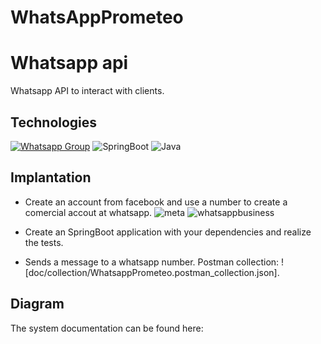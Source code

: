 # WhatsAppPrometeo

# Whatsapp api 

Whatsapp API to interact with clients.

## Technologies

[![Whatsapp Group](https://img.shields.io/badge/Group-WhatsApp-%2322BC18)](https://chat.whatsapp.com/HyO8X8K0bAo0bfaeW8bhY5)
![SpringBoot](https://img.shields.io/badge/Spring%20Boot-3.3.2-green.svg)
![Java](https://img.shields.io/badge/Java-21-red.svg)

## Implantation
- Create an account from facebook and use a number to create a comercial accout at whatsapp. 
![meta](https://developers.facebook.com/)
![whatsappbusiness](https://www.facebook.com/business/tools/meta-business-suite)

- Create an SpringBoot application with your dependencies and realize the tests.
- Sends a message to a whatsapp number.
Postman collection: ![doc/collection/WhatsappPrometeo.postman_collection.json].

## Diagram

The system documentation can be found here: 
 
